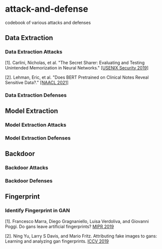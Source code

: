 # attack-and-defense
codebook of various attacks and defenses

## Data Extraction 

### Data Extraction Attacks
[1]. Carlini, Nicholas, et al. "The Secret Sharer: Evaluating and Testing Unintended Memorization in Neural Networks." [[USENIX Security 2019]](https://www.usenix.org/system/files/sec19-carlini.pdf)

[2]. Lehman, Eric, et al. "Does BERT Pretrained on Clinical Notes Reveal Sensitive Data?." [[NAACL 2021]](https://aclanthology.org/2021.naacl-main.73.pdf)

### Data Extraction Defenses

## Model Extraction 
### Model Extraction Attacks

### Model Extraction Defenses

## Backdoor
### Backdoor Attacks

### Backdoor Defenses
## Fingerprint
### Identify Fingerprint in GAN
[1]. Francesco Marra, Diego Gragnaniello, Luisa Verdoliva, and Giovanni Poggi. Do gans leave artificial fingerprints? [MIPR 2019](https://arxiv.org/pdf/1812.11842.pdf)

[2]. Ning Yu, Larry S Davis, and Mario Fritz. Attributing fake images to gans: Learning and analyzing gan fingerprints. [ICCV 2019](https://openaccess.thecvf.com/content_ICCV_2019/papers/Yu_Attributing_Fake_Images_to_GANs_Learning_and_Analyzing_GAN_Fingerprints_ICCV_2019_paper.pdf)
